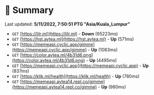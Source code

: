 # 📖 Summary
Last updated: **5/11/2022, 7:50:51 PTG "Asia/Kuala_Lumpur"**

- `GET` [https://lilr.ml](https://lilr.ml) - **Down** (65223ms)
- `GET` [https://hst.aytea.ml](https://hst.aytea.ml) - **Up** (571ms)
- `GET` [https://memeapi.cyclic.app/gimme](https://memeapi.cyclic.app/gimme) - **Up** (1083ms)
- `GET` [https://color.aytea.ml/4b31d6.png](https://color.aytea.ml/4b31d6.png) - **Up** (4495ms)
- `GET` [https://memeapi.cyclic.app](https://memeapi.cyclic.app) - **Up** (837ms)
- `GET` [https://klik.ml/health](https://klik.ml/health) - **Up** (780ms)
- `GET` [https://memeapi.aytea14.repl.co/gimme](https://memeapi.aytea14.repl.co/gimme) - **Up** (980ms)
